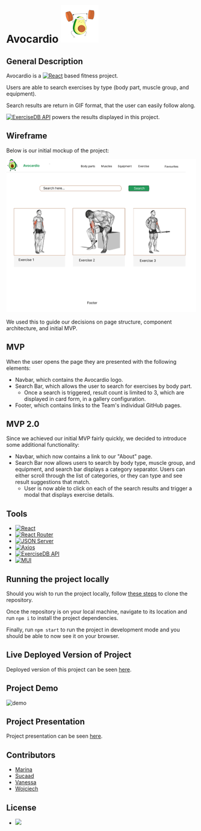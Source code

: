 # Avocardio <img src="./docs/logo.png"  width="100" height="100">

## General Description

Avocardio is a [![React](https://img.shields.io/badge/React-turquoise)](https://react.dev/) based fitness project.

Users are able to search exercises by type (body part, muscle group, and equipment).

Search results are return in GIF format, that the user can easily follow along.

[![ExerciseDB API](https://img.shields.io/badge/ExerciseDB-grey)](https://rapidapi.com/justin-WFnsXH_t6/api/exercisedb) powers the results displayed in this project.

## Wireframe

Below is our initial mockup of the project:

![wireframe](./docs/wireframe1.png)

We used this to guide our decisions on page structure, component architecture, and initial MVP.

## MVP

When the user opens the page they are presented with the following elements:

- Navbar, which contains the Avocardio logo.
- Search Bar, which allows the user to search for exercises by body part.
  - Once a search is triggered, result count is limited to 3, which are displayed in card form, in a gallery configuration.
- Footer, which contains links to the Team's individual GitHub pages.

## MVP 2.0

Since we achieved our initial MVP fairly quickly, we decided to introduce some additional functionality:

- Navbar, which now contains a link to our "About" page.
- Search Bar now allows users to search by body type, muscle group, and equipment, and search bar displays a category separator. Users can either scroll through the list of categories, or they can type and see result suggestions that match.
  - User is now able to click on each of the search results and trigger a modal that displays exercise details.

## Tools

- [![React](https://img.shields.io/badge/React-turquoise)](https://react.dev/)
- [![React Router](https://img.shields.io/badge/React%20Router-red)](https://reactrouter.com/en/main)
- [![JSON Server](https://img.shields.io/badge/JSON%20Server-green)](https://github.com/typicode/json-server)
- [![Axios](https://img.shields.io/badge/Axios-purple)](https://axios-http.com/)
- [![ExerciseDB API](https://img.shields.io/badge/ExerciseDB-grey)](https://rapidapi.com/justin-WFnsXH_t6/api/exercisedb)
- [![MUI](https://img.shields.io/badge/Material%20UI-blue)](https://mui.com/)
<!-- - [![Animate.css](https://img.shields.io/badge/Animate.css-orange)](https://animate.style/) -->

## Running the project locally

Should you wish to run the project locally, follow [these steps](https://docs.github.com/en/repositories/creating-and-managing-repositories/cloning-a-repository) to clone the repository.

Once the repository is on your local machine, navigate to its location and run `npm i` to install the project dependencies.

Finally, run `npm start` to run the project in development mode and you should be able to now see it on your browser.

## Live Deployed Version of Project

Deployed version of this project can be seen [here](https://avocardio.netlify.app/).

## Project Demo

![demo](./docs/avocardio.gif)

## Project Presentation

Project presentation can be seen [here](https://docs.google.com/presentation/d/1ey4E9oBPxLmly65J8s72W0WljHtbvkLaLoKWw7G6NmY/edit?usp=share_link).

## Contributors

- [Marina](https://github.com/marinaongithub)
- [Sucaad](https://github.com/Sucaad-kulane)
- [Vanessa](https://github.com/vcdsc)
- [Wojciech](https://github.com/W-JK)

## License

- [![](https://img.shields.io/badge/MIT-blue)](https://choosealicense.com/licenses/)
